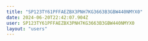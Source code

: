 ```yaml
---
title: "SP123TY61PFFAEZBX3PNH7KG3663B3GBW440NMYX0"
date: 2024-06-20T22:42:07.904Z
user: SP123TY61PFFAEZBX3PNH7KG3663B3GBW440NMYX0
layout: "users"
---
```

    